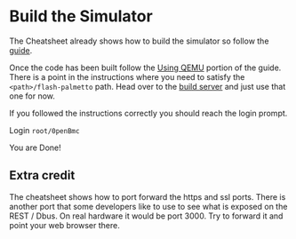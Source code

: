# Build the Simulator

The Cheatsheet already shows how to build the simulator so follow the [guide](https://github.com/openbmc/docs/blob/master/cheatsheet.md#building-qemu).  

Once the code has been built follow the [Using QEMU](https://github.com/openbmc/docs/blob/master/cheatsheet.md#using-qemu)
portion of the guide.  There is a point in the instructions where you need to
satisfy the `<path>/flash-palmetto` path.  Head over to the
[build server](https://openpower.xyz/job/openbmc-build/distro=ubuntu,target=palmetto/lastSuccessfulBuild/artifact/images/palmetto/flash-palmetto) 
and just use that one for now.

If you followed the instructions correctly you should reach the login prompt.

Login `root/0penBmc`


You are Done!


## Extra credit

The cheatsheet shows how to port forward the https and ssl ports.  There is 
another port that some developers like to use to see what is exposed on the
REST / Dbus.  On real hardware it would be port 3000.  Try to forward it and
point your web browser there.
